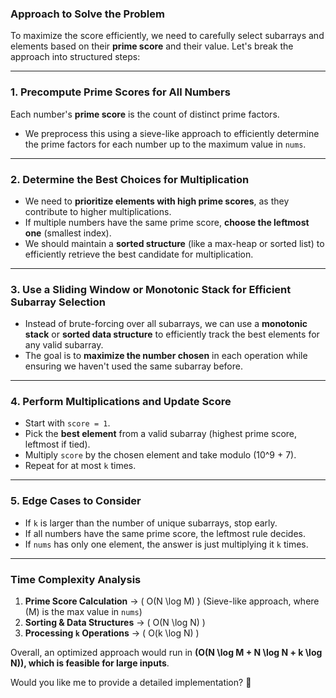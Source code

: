### **Approach to Solve the Problem**

To maximize the score efficiently, we need to carefully select subarrays and elements based on their **prime score** and their value. Let's break the approach into structured steps:

---

### **1. Precompute Prime Scores for All Numbers**
Each number's **prime score** is the count of distinct prime factors.  
- We preprocess this using a sieve-like approach to efficiently determine the prime factors for each number up to the maximum value in `nums`.

---

### **2. Determine the Best Choices for Multiplication**
- We need to **prioritize elements with high prime scores**, as they contribute to higher multiplications.
- If multiple numbers have the same prime score, **choose the leftmost one** (smallest index).
- We should maintain a **sorted structure** (like a max-heap or sorted list) to efficiently retrieve the best candidate for multiplication.

---

### **3. Use a Sliding Window or Monotonic Stack for Efficient Subarray Selection**
- Instead of brute-forcing over all subarrays, we can use a **monotonic stack** or **sorted data structure** to efficiently track the best elements for any valid subarray.
- The goal is to **maximize the number chosen** in each operation while ensuring we haven't used the same subarray before.

---

### **4. Perform Multiplications and Update Score**
- Start with `score = 1`.
- Pick the **best element** from a valid subarray (highest prime score, leftmost if tied).
- Multiply `score` by the chosen element and take modulo \(10^9 + 7\).
- Repeat for at most `k` times.

---

### **5. Edge Cases to Consider**
- If `k` is larger than the number of unique subarrays, stop early.
- If all numbers have the same prime score, the leftmost rule decides.
- If `nums` has only one element, the answer is just multiplying it `k` times.

---

### **Time Complexity Analysis**
1. **Prime Score Calculation** → \( O(N \log M) \) (Sieve-like approach, where \(M\) is the max value in `nums`)
2. **Sorting & Data Structures** → \( O(N \log N) \)
3. **Processing `k` Operations** → \( O(k \log N) \)

Overall, an optimized approach would run in **\(O(N \log M + N \log N + k \log N)\), which is feasible for large inputs**.

Would you like me to provide a detailed implementation? 🚀
